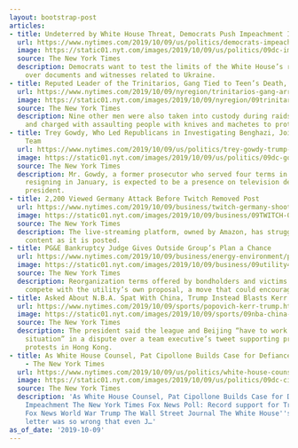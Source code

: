 ```yaml
---
layout: bootstrap-post
articles:
- title: Undeterred by White House Threat, Democrats Push Impeachment Inquiry Ahead
  url: https://www.nytimes.com/2019/10/09/us/politics/democrats-impeachment.html
  image: https://static01.nyt.com/images/2019/10/09/us/politics/09dc-impeach-1/merlin_162317847_19e0b54d-46be-41b2-a398-a1cefa307d64-facebookJumbo.jpg
  source: The New York Times
  description: Democrats want to test the limits of the White House’s refusal to hand
    over documents and witnesses related to Ukraine.
- title: Reputed Leader of the Trinitarios, Gang Tied to Teen’s Death, Is Arrested
  url: https://www.nytimes.com/2019/10/09/nyregion/trinitarios-gang-arrested.html
  image: https://static01.nyt.com/images/2019/10/09/nyregion/09trinitarios1/merlin_140624745_e1971460-ad95-41f0-bce7-171f663e9291-facebookJumbo.jpg
  source: The New York Times
  description: Nine other men were also taken into custody during raids in New York
    and charged with assaulting people with knives and machetes to protect gang turf.
- title: Trey Gowdy, Who Led Republicans in Investigating Benghazi, Joins Trump Legal
    Team
  url: https://www.nytimes.com/2019/10/09/us/politics/trey-gowdy-trump-legal-team.html
  image: https://static01.nyt.com/images/2019/10/09/us/politics/09dc-gowdy/09dc-gowdy-facebookJumbo.jpg
  source: The New York Times
  description: Mr. Gowdy, a former prosecutor who served four terms in the House before
    resigning in January, is expected to be a presence on television defending the
    president.
- title: 2,200 Viewed Germany Attack Before Twitch Removed Post
  url: https://www.nytimes.com/2019/10/09/business/twitch-germany-shooting.html
  image: https://static01.nyt.com/images/2019/10/09/business/09TWITCH-01/merlin_162441444_fe0e1132-bf7e-4416-a536-bbac7c3b33d7-facebookJumbo.jpg
  source: The New York Times
  description: The live-streaming platform, owned by Amazon, has struggled to police
    content as it is posted.
- title: PG&E Bankruptcy Judge Gives Outside Group’s Plan a Chance
  url: https://www.nytimes.com/2019/10/09/business/energy-environment/pge-bankruptcy.html
  image: https://static01.nyt.com/images/2019/10/09/business/09utility4/09utility4-facebookJumbo.jpg
  source: The New York Times
  description: Reorganization terms offered by bondholders and victims’ lawyers will
    compete with the utility’s own proposal, a move that could encourage a deal.
- title: Asked About N.B.A. Spat With China, Trump Instead Blasts Kerr and Popovich
  url: https://www.nytimes.com/2019/10/09/sports/popovich-kerr-trump.html
  image: https://static01.nyt.com/images/2019/10/09/sports/09nba-china-trump1/merlin_159635136_9d7543a9-a23a-4209-91a7-83b8a6409f4f-facebookJumbo.jpg
  source: The New York Times
  description: The president said the league and Beijing “have to work out their own
    situation” in a dispute over a team executive’s tweet supporting pro-democracy
    protests in Hong Kong.
- title: As White House Counsel, Pat Cipollone Builds Case for Defiance on Impeachment
    - The New York Times
  url: https://www.nytimes.com/2019/10/09/us/politics/white-house-counsel-pat-cipollone-impeachment.html
  image: https://static01.nyt.com/images/2019/10/09/us/politics/09dc-cipollone/merlin_155263446_2f1f6ffb-0c95-47b4-bd10-774ab0d4d9f5-facebookJumbo.jpg
  source: The New York Times
  description: 'As White House Counsel, Pat Cipollone Builds Case for Defiance on
    Impeachment The New York Times Fox News Poll: Record support for Trump impeachment
    Fox News World War Trump The Wall Street Journal The White House''s impeachment
    letter was so wrong that even J…'
as_of_date: '2019-10-09'
---
```


